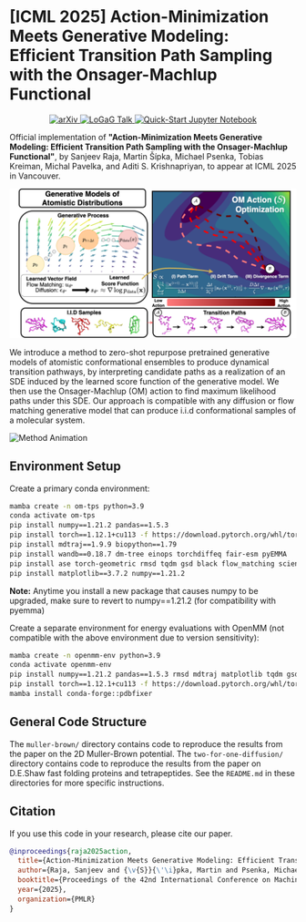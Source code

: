 # [ICML 2025] Action-Minimization Meets Generative Modeling: Efficient Transition Path Sampling with the Onsager-Machlup Functional
<p align="center">
  <a href="https://arxiv.org/abs/2504.18506">
    <img src="https://img.shields.io/badge/arXiv-b31b1b?style=for-the-badge&logo=arxiv" alt="arXiv"/>
  </a>
  <a href="https://www.youtube.com/watch?v=YAWo8gKi7b4&t=3s&ab_channel=ValenceLabs">
    <img src="https://img.shields.io/badge/Watch%20Talk-FF0000?logo=youtube&logoColor=white&style=for-the-badge" height="28" alt="LoGaG Talk"/>
  </a>
  <a href="https://github.com/ASK-Berkeley/OM-TPS/blob/main/muller-brown/mb_diffusion.ipynb">
    <img src="https://img.shields.io/badge/Quick--Start%20Jupyter%20Notebook-3776AB?logo=jupyter&logoColor=white&style=for-the-badge" alt="Quick-Start Jupyter Notebook"/>
  </a>
</p>


Official implementation of **"Action-Minimization Meets Generative Modeling: Efficient Transition Path Sampling with the Onsager-Machlup Functional"**, by Sanjeev Raja, Martin Šípka, Michael Psenka, Tobias Kreiman, Michal Pavelka, and Aditi S. Krishnapriyan, to appear at ICML 2025 in Vancouver.

<p align="center">
<img src="assets/conceptual_figure.png" alt=""/>
</p>
<p align="center">
</p>

We introduce a method to zero-shot repurpose pretrained generative models of atomistic conformational ensembles to produce dynamical transition pathways, by interpreting candidate paths as a realization of an SDE induced by the learned score function of the generative model. We then use the Onsager-Machlup (OM) action to find maximum likelihood paths under this SDE. Our approach is compatible with any diffusion or flow matching generative model that can produce i.i.d conformational samples of a molecular system.

![Method Animation](assets/om_animation_protein.gif)

## Environment Setup

Create a primary conda environment:
```bash
mamba create -n om-tps python=3.9
conda activate om-tps
pip install numpy==1.21.2 pandas==1.5.3
pip install torch==1.12.1+cu113 -f https://download.pytorch.org/whl/torch_stable.html
pip install mdtraj==1.9.9 biopython==1.79
pip install wandb==0.18.7 dm-tree einops torchdiffeq fair-esm pyEMMA
pip install ase torch-geometric rmsd tqdm gsd black flow_matching scienceplots ema-pytorch tensorboard jupyter
pip install matplotlib==3.7.2 numpy==1.21.2
```

**Note:** Anytime you install a new package that causes numpy to be upgraded, make sure to revert to numpy==1.21.2 (for compatibility with pyemma)

Create a separate environment for energy evaluations with OpenMM (not compatible with the above environment due to version sensitivity):
```bash
mamba create -n openmm-env python=3.9
conda activate openmm-env
pip install numpy==1.21.2 pandas==1.5.3 rmsd mdtraj matplotlib tqdm gsd IPython
pip install torch==1.12.1+cu113 -f https://download.pytorch.org/whl/torch_stable.html
mamba install conda-forge::pdbfixer
```


## General Code Structure
The ```muller-brown/``` directory contains code to reproduce the results from the paper on the 2D Muller-Brown potential. The ```two-for-one-diffusion/``` directory contains code to reproduce the results from the paper on D.E.Shaw fast folding proteins and tetrapeptides. See the ```README.md``` in these directories for more specific instructions.



<!-- ## Training:
Run the following:
python main_train.py \
    --mol trp_cage \ # change to your protein of interest
    --data_folder /data/sanjeevr/Reference_MD_Sims \
    --eval_interval 1000 \ # how often to checkpoint
    --experiment_name name \ # replace with your name
    --start_from_last_saved False \ # whether to load from previous checkpoint
    --hidden_features_gnn 64 \
    --atom_selection c-alpha \ # coarse-graining
    --learning_rate 4e-4 \
    --min_lr_cosine_anneal 0 \ -->



## Citation
If you use this code in your research, please cite our paper.

```bibtex
@inproceedings{raja2025action,
  title={Action-Minimization Meets Generative Modeling: Efficient Transition Path Sampling with the Onsager-Machlup Functional},
  author={Raja, Sanjeev and {\v{S}}{\'\i}pka, Martin and Psenka, Michael and Kreiman, Tobias and Pavelka, Michal and Krishnapriyan, Aditi S},
  booktitle={Proceedings of the 42nd International Conference on Machine Learning (ICML)},
  year={2025},
  organization={PMLR}
}
